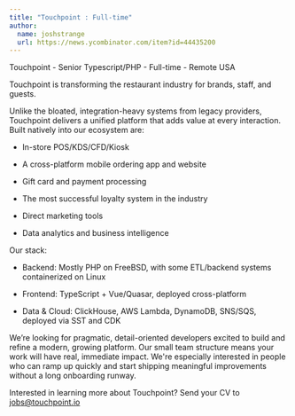 ```yaml
---
title: "Touchpoint : Full-time"
author:
  name: joshstrange
  url: https://news.ycombinator.com/item?id=44435200
---
```

Touchpoint - Senior Typescript&#x2F;PHP - Full-time - Remote USA

Touchpoint is transforming the restaurant industry for brands, staff, and guests.

Unlike the bloated, integration-heavy systems from legacy providers, Touchpoint delivers a unified platform that adds value at every interaction. Built natively into our ecosystem are:

- In-store POS&#x2F;KDS&#x2F;CFD&#x2F;Kiosk

- A cross-platform mobile ordering app and website

- Gift card and payment processing

- The most successful loyalty system in the industry

- Direct marketing tools

- Data analytics and business intelligence

Our stack:

- Backend: Mostly PHP on FreeBSD, with some ETL&#x2F;backend systems containerized on Linux

- Frontend: TypeScript + Vue&#x2F;Quasar, deployed cross-platform

- Data &amp; Cloud: ClickHouse, AWS Lambda, DynamoDB, SNS&#x2F;SQS, deployed via SST and CDK

We’re looking for pragmatic, detail-oriented developers excited to build and refine a modern, growing platform. Our small team structure means your work will have real, immediate impact. We&#x27;re especially interested in people who can ramp up quickly and start shipping meaningful improvements without a long onboarding runway.

Interested in learning more about Touchpoint? Send your CV to jobs@touchpoint.io
<JobApplication />
